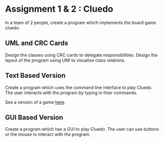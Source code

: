 # Assignment 1 & 2 : Cluedo

In a team of 2 people, create a program which implements the board game cluedo.

## UML and CRC Cards

Design the classes using CRC cards to delegate responsibilities. Design the layout of the program using UMl to visualise class relations. 

## Text Based Version

Create a program which uses the command line interface to play Cluedo. The user interacts with the program by typing in their commands. 

See a version of a game [here](Example%20of%20Text%20Game.md).

## GUI Based Version

Create a program which has a GUI to play Cluedo. The user can use buttons or the mouse to interact with the program.
